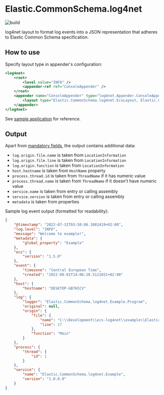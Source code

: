 # Elastic.CommonSchema.log4net

![build](https://github.com/andreycha/ecs-log4net/actions/workflows/ci.yml/badge.svg?branch=main)

log4net layout to format log events into a JSON representation that adheres to Elastic Common Schema specification.

## How to use

Specify layout type in appender's configuration:

```xml
<log4net>
    <root>
        <level value="INFO" />
        <appender-ref ref="ConsoleAppender" />
    </root>
    <appender name="ConsoleAppender" type="log4net.Appender.ConsoleAppender">
        <layout type="Elastic.CommonSchema.log4net.EcsLayout, Elastic.CommonSchema.log4net" />
    </appender>
</log4net>
```

See [sample application](example/Elastic.CommonSchema.log4net.Example/) for reference.

## Output

Apart from [mandatory fields](https://www.elastic.co/guide/en/ecs/current/ecs-guidelines.html#_general_guidelines), the output contains additional data:

- `log.origin.file.name` is taken from `LocationInformation`
- `log.origin.file.line` is taken from `LocationInformation`
- `log.origin.function` is taken from `LocationInformation`
- `host.hostname` is taken from `HostName` property
- `process.thread.id` is taken from `ThreadName` if it has numeric value
- `process.thread.name` is taken from `ThreadName` if it doesn't have numeric value
- `service.name` is taken from entry or calling assembly
- `service.version` is taken from entry or calling assembly
- `metadata` is taken from properties

Sample log event output (formatted for readability):

```json
{
    "@timestamp": "2022-07-31T03:50:06.3881419+02:00",
    "log.level": "INFO",
    "message": "Welcome to example!",
    "metadata": {
        "global_property": "Example"
    },
    "ecs": {
        "version": "1.5.0"
    },
    "event": {
        "timezone": "Central European Time",
        "created": "2022-08-01T14:06:28.5121651+02:00"
    },
    "host": {
        "hostname": "DESKTOP-GB7HICV"
    },
    "log": {
        "logger": "Elastic.CommonSchema.log4net.Example.Program",
        "original": null,
        "origin": {
            "file": {
                "name": "C:\\Development\\ecs-log4net\\example\\Elastic.CommonSchema.log4net.Example\\Program.cs",
                "line": 17
            },
            "function": "Main"
        }
    },
    "process": {
        "thread": {
            "id": 1
        }
    },
    "service": {
        "name": "Elastic.CommonSchema.log4net.Example",
        "version": "1.0.0.0"
    }
}
```

